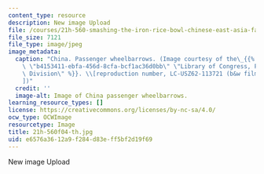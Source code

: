 ```yaml
---
content_type: resource
description: New image Upload
file: /courses/21h-560-smashing-the-iron-rice-bowl-chinese-east-asia-fall-2004/e6576a3612a9f284d83eff5bf2d19f69_21h-560f04-th.jpg
file_size: 7121
file_type: image/jpeg
image_metadata:
  caption: "China. Passenger wheelbarrows. (Image courtesy of the\_{{% resource_link\
    \ \"b4153411-ebfa-456d-8cfa-bcf1ac36d0bb\" \"Library of Congress, Prints and Photographs\
    \ Division\" %}}. \\[reproduction number, LC-USZ62-113721 (b&w film copy neg.)\\\
    ])"
  credit: ''
  image-alt: Image of China passenger wheelbarrows.
learning_resource_types: []
license: https://creativecommons.org/licenses/by-nc-sa/4.0/
ocw_type: OCWImage
resourcetype: Image
title: 21h-560f04-th.jpg
uid: e6576a36-12a9-f284-d83e-ff5bf2d19f69
---
```

New image Upload